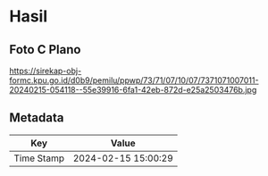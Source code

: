 # Hasil

## Foto C Plano

https://sirekap-obj-formc.kpu.go.id/d0b9/pemilu/ppwp/73/71/07/10/07/7371071007011-20240215-054118--55e39916-6fa1-42eb-872d-e25a2503476b.jpg


## Metadata

| Key        | Value               |
| ---------- | ------------------- |
| Time Stamp | 2024-02-15 15:00:29 |



